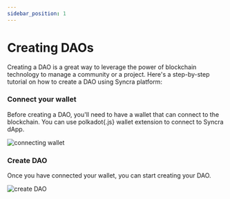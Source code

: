 ```yaml
---
sidebar_position: 1
---
```


# Creating DAOs

Creating a DAO is a great way to leverage the power of blockchain technology to manage a community or a project. Here's a step-by-step tutorial on how to create a DAO using Syncra platform:

### Connect your wallet

Before creating a DAO, you'll need to have a wallet that can connect to the blockchain. You can use polkadot{.js} wallet extension to connect to Syncra dApp.

![connecting wallet](/img/wallets-modal.png)

### Create DAO

Once you have connected your wallet, you can start creating your DAO.

![create DAO](/img/create-dao.png)